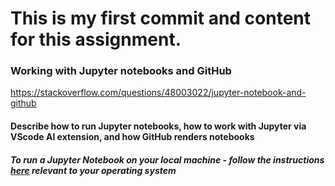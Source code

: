 # This is my first commit and content for this assignment.

### Working with Jupyter notebooks and GitHub

https://stackoverflow.com/questions/48003022/jupyter-notebook-and-github

#### Describe how to run Jupyter notebooks, how to work with Jupyter via VScode AI extension, and how GitHub renders notebooks

##### To run a Jupyter Notebook on your local machine - follow the instructions [here](https://jupyter-notebook-beginner-guide.readthedocs.io/en/latest/execute.html) relevant to your operating system